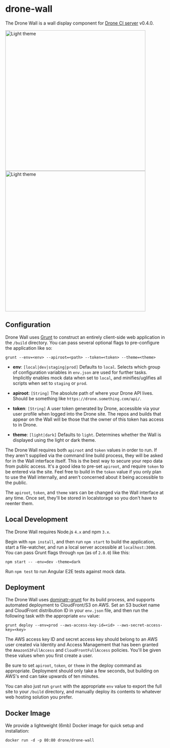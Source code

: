 # drone-wall

The Drone Wall is a wall display component for [Drone CI server](https://github.com/drone/drone) v0.4.0.

<img src="http://tathanen.github.io/drone-wall-light.png" width="440" alt="Light theme">
<img src="http://tathanen.github.io/drone-wall-dark.png" width="440" alt="Light theme">

## Configuration

Drone Wall uses [Grunt](http://gruntjs.com/) to construct an entirely client-side web application in the `/build` directory.  You can pass several optional flags to pre-configure the application like so:

````
grunt --env=<env> --apiroot=<path> --token=<token> --theme=<theme>
````

* **env**: `[local|dev|staging|prod]` Defaults to `local`.  Selects which group of configuration variables in `env.json` are used for further tasks.  Implicitly enables mock data when set to `local`, and minifies/uglifies all scripts when set to `staging` or `prod`.

* **apiroot**: `[String]` The absolute path of where your Drone API lives.  Should be something like `https://drone.something.com/api/`.

* **token**: `[String]` A user token generated by Drone, accessible via your user profile when logged into the Drone site.  The repos and builds that appear on the Wall will be those that the owner of this token has access to in Drone.

* **theme**: `[light|dark]` Defaults to `light`.  Determines whether the Wall is displayed using the light or dark theme.

The Drone Wall requires both `apiroot` and `token` values in order to run.  If they aren't supplied via the command line build process, they will be asked for in the Wall interface itself.  This is the best way to secure your repo data from public access.  It's a good idea to pre-set `apiroot`, and require `token` to be entered via the site.  Feel free to build in the `token` value if you only plan to use the Wall internally, and aren't concerned about it being accessible to the public.

The `apiroot`, `token`, and `theme` vars can be changed via the Wall interface at any time.  Once set, they'll be stored in localstorage so you don't have to reenter them.

## Local Development

The Drone Wall requires Node.js `4.x` and npm `3.x`.

Begin with `npm install`, and then run `npm start` to build the application, start a file-watcher, and run a local server accessible at `localhost:3000`.  You can pass Grunt flags through `npm` (as of `2.0.0`) like this:

````
npm start -- -env=dev -theme=dark
````

Run `npm test` to run Angular E2E tests against mock data.

## Deployment

The Drone Wall uses [dominatr-grunt](https://github.com/vokal/dominatr-grunt) for its build process, and supports automated deployment to CloudFront/S3 on AWS.  Set an S3 bucket name and CloudFront distribution ID in your `env.json` file, and then run the following task with the appropriate `env` value:

````
grunt deploy --env=prod --aws-access-key-id=<id> --aws-secret-access-key=<key>
````

The AWS access key ID and secret access key should belong to an AWS user created via Identity and Access Management that has been granted the `AmazonS3FullAccess` and `CloudFrontFullAccess` policies.  You'll be given these values when you first create a user.

Be sure to set `apiroot`, `token`, or `theme` in the deploy command as appropriate.  Deployment should only take a few seconds, but building on AWS's end can take upwards of ten minutes.

You can also just run `grunt` with the appropriate `env` value to export the full site to your `/build` directory, and manually deploy its contents to whatever web hosting solution you prefer.

## Docker Image

We provide a lightweight (6mb) Docker image for quick setup and installation:

```
docker run -d -p 80:80 drone/drone-wall
```